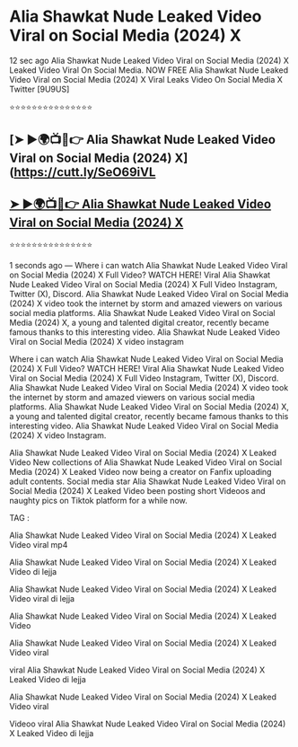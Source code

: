 ﻿# Alia Shawkat Nude Leaked Video Viral on Social Media (2024) X



12 sec ago Alia Shawkat Nude Leaked Video Viral on Social Media (2024) X Leaked Video Viral On Social Media. NOW FREE Alia Shawkat Nude Leaked Video Viral on Social Media (2024) X Viral Leaks Video On Social Media X Twitter [9U9US]

⭐⭐⭐⭐⭐⭐⭐⭐⭐⭐⭐⭐⭐⭐⭐

## [➤ ►🌍📺📱👉 Alia Shawkat Nude Leaked Video Viral on Social Media (2024) X](https://cutt.ly/SeO69iVL

## [➤ ►🌍📺📱👉 Alia Shawkat Nude Leaked Video Viral on Social Media (2024) X](https://cutt.ly/SeO69iVL)


⭐⭐⭐⭐⭐⭐⭐⭐⭐⭐⭐⭐⭐⭐⭐



1 seconds ago — Where i can watch Alia Shawkat Nude Leaked Video Viral on Social Media (2024) X Full Video? WATCH HERE! Viral Alia Shawkat Nude Leaked Video Viral on Social Media (2024) X Full Video Instagram, Twitter (X), Discord. Alia Shawkat Nude Leaked Video Viral on Social Media (2024) X video took the internet by storm and amazed viewers on various social media platforms. Alia Shawkat Nude Leaked Video Viral on Social Media (2024) X, a young and talented digital creator, recently became famous thanks to this interesting video. Alia Shawkat Nude Leaked Video Viral on Social Media (2024) X video instagram

Where i can watch Alia Shawkat Nude Leaked Video Viral on Social Media (2024) X Full Video? WATCH HERE! Viral Alia Shawkat Nude Leaked Video Viral on Social Media (2024) X Full Video Instagram, Twitter (X), Discord. Alia Shawkat Nude Leaked Video Viral on Social Media (2024) X video took the internet by storm and amazed viewers on various social media platforms. Alia Shawkat Nude Leaked Video Viral on Social Media (2024) X, a young and talented digital creator, recently became famous thanks to this interesting video. Alia Shawkat Nude Leaked Video Viral on Social Media (2024) X video Instagram.

Alia Shawkat Nude Leaked Video Viral on Social Media (2024) X Leaked Video New collections of Alia Shawkat Nude Leaked Video Viral on Social Media (2024) X Leaked Video now being a creator on Fanfix uploading adult contents. Social media star Alia Shawkat Nude Leaked Video Viral on Social Media (2024) X Leaked Video been posting short Videoos and naughty pics on Tiktok platform for a while now.

TAG :

 

Alia Shawkat Nude Leaked Video Viral on Social Media (2024) X Leaked Video viral mp4

 

Alia Shawkat Nude Leaked Video Viral on Social Media (2024) X Leaked Video di lejja

 

Alia Shawkat Nude Leaked Video Viral on Social Media (2024) X Leaked Video viral di lejja

 

Alia Shawkat Nude Leaked Video Viral on Social Media (2024) X Leaked Video

 

Alia Shawkat Nude Leaked Video Viral on Social Media (2024) X Leaked Video viral

 

viral Alia Shawkat Nude Leaked Video Viral on Social Media (2024) X Leaked Video di lejja

 

Alia Shawkat Nude Leaked Video Viral on Social Media (2024) X Leaked Video viral

 

Videoo viral Alia Shawkat Nude Leaked Video Viral on Social Media (2024) X Leaked Video di lejja